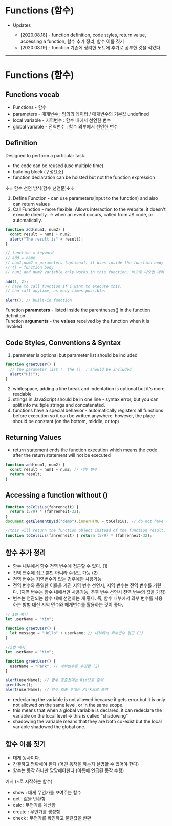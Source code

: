 # Functions (함수)

- Updates

  - [2020.08.18] - function definition, code styles, return value, accessing a function, 함수 추가 정리, 함수 이름 짓기
  - [2020.08.19] - function 기존에 정리한 노트에 추가로 공부한 것을 적었다.

---

# Functions (함수)

## Functions vocab

- Functions - 함수
- parameters - 매개변수 : 임의의 데이터 / 매개변수의 기본값 undefined
- local variable - 지역변수 : 함수 내에서 선언한 변수
- global variable - 전역변수 : 함수 외부에서 선언한 변수

## Definition

Designed to perform a particular task.

- the code can be reused (use multiple time)
- building block (구성요소)
- function declaration can be hoisted but not the function expression

↓↓ 함수 선언 방식(함수 선언문)↓↓

1. Define Function - can use parameters(input to the function) and also can return values
2. Call Function - more flexible. Allows interaction to the website. it doesn't execute directly. -> when an event occurs, called from JS code, or automatically.

```javascript
function add(num1, num2) {
  const result = num1 + num2;
  alert("The result is" + result);
}

// function = keyword
// add = name
// num1,num2 = parameters (optional) it uses inside the function body
// {} = function body
// num1 and num2 variable only works in this function. 밖으로 나오면 에러

add(1, 2);
// have to call function if i want to execute this.
// can call anytime, as many times possible.

alert(); // built-in function
```

Function **parameters** - listed inside the parentheses() in the function definition  
Function **arguments** - the **values** received by the function when it is invoked

## Code Styles, Conventions & Syntax

1. parameter is optional but parameter list should be included

```javascript
function greetUser() {
  // the parameter list (  the ()  ) should be included
  alert("Hi!");
}
```

2. whitespace, adding a line break and indentation is optional but it's more readable
3. strings in JavaScript should be in one line - syntax error, but you can split into multiple strings and concatenated.
4. functions have a special behavior - automatically registers all functions before execution so it can be written anywhere. however, the place should be constant (on the bottom, middle, or top)

## Returning Values

- return statement ends the function execution which means the code after the return statement will not be executed

```javascript
function add(num1, num2) {
  const result = num1 + num2; // 내부 변수
  return result;
}
```

## Accessing a function without ()

```javascript
function toCelsius(fahrenheit) {
  return (5/9) * (fahrenheit-32);
}
document.getElementById("demo").innerHTML = toCelsius; // do not have ()

//this will return the function object instead of the function result.
function toCelsius(fahrenheit) { return (5/9) * (fahrenheit-32);

```

## 함수 추가 정리

- 함수 내부에서 함수 전역 변수에 접근할 수 있다. (1)
- 전역 변수에 접근 뿐만 아니라 수정도 가능 (2)
- 전역 변수는 지역변수가 없는 경우에만 사용가능
- 전역 변수와 동일한 이름을 가진 지역 변수 선언시, 지역 변수는 전역 변수를 가린다.
  (지역 변수는 함수 내에서만 사용가능, 추후 변수 선언시 전역 변수의 값을 가짐)
- 변수는 연관되는 함수 내에 선언하는 게 좋다. 즉, 함수 내부에서 외부 변수를 사용하는 방법 대신 지역 면수와 매개변수를 활용하는 것이 좋다.

```javascript
// 1번 예시
let userName = "Kim";

function greetUser() {
  let message = "Hello" + userName; // 내부에서 외부변수 접근 (1)
}

//2번 예시
let userName = "Kim";

function greetUser() {
  userName = "Park"; // 내부변수를 수정함 (2)
}

alert(userName); // 함수 호출전에는 Kim으로 출력
greetUser();
alert(userName); // 함수 호출 후에는 Park으로 출력
```

- redeclaring the variable is not allowed because it gets error but it is only not allowed on the same level, or in the same scope.
- this means that when a global variable is declared, it can redeclare the variable on the local level → this is called "shadowing"
- shadowing the variable means that they are both co-exist but the local variable shadowed the global one.

## 함수 이름 짓기

- 대게 동사이다.
- 간결하고 명확해야 한다 (어떤 동작을 하는지 설명할 수 있어야 한다)
- 함수는 동작 하나만 담당해야한다 (이름에 언급된 동작 수행)

예시 (~로 시작하는 함수)

- show : 대게 무언가를 보여주는 함수
- get : 값을 반환함
- calc : 무언가를 계산함
- create : 무언가를 생성함
- check : 무언가를 확인하고 불린값을 반환
